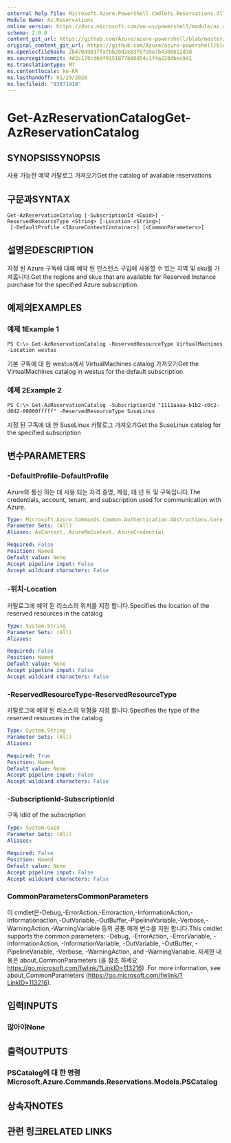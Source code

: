```yaml
---
external help file: Microsoft.Azure.PowerShell.Cmdlets.Reservations.dll-Help.xml
Module Name: Az.Reservations
online version: https://docs.microsoft.com/en-us/powershell/module/az.reservations/get-azreservationcatalog
schema: 2.0.0
content_git_url: https://github.com/Azure/azure-powershell/blob/master/src/Reservations/Reservations/help/Get-AzReservationCatalog.md
original_content_git_url: https://github.com/Azure/azure-powershell/blob/master/src/Reservations/Reservations/help/Get-AzReservationCatalog.md
ms.openlocfilehash: 2b470a9837fafbb20d2e83f6fa9e7b4308b12d3d
ms.sourcegitcommit: 4d2c178cd6df9151877b08d54c1f4a228dbec9d1
ms.translationtype: MT
ms.contentlocale: ko-KR
ms.lasthandoff: 01/29/2020
ms.locfileid: "93871918"
---
```

# <span data-ttu-id="351a8-101">Get-AzReservationCatalog</span><span class="sxs-lookup"><span data-stu-id="351a8-101">Get-AzReservationCatalog</span></span>

## <span data-ttu-id="351a8-102">SYNOPSIS</span><span class="sxs-lookup"><span data-stu-id="351a8-102">SYNOPSIS</span></span>
<span data-ttu-id="351a8-103">사용 가능한 예약 카탈로그 가져오기</span><span class="sxs-lookup"><span data-stu-id="351a8-103">Get the catalog of available reservations</span></span>

## <span data-ttu-id="351a8-104">구문과</span><span class="sxs-lookup"><span data-stu-id="351a8-104">SYNTAX</span></span>

```
Get-AzReservationCatalog [-SubscriptionId <Guid>] -ReservedResourceType <String> [-Location <String>]
 [-DefaultProfile <IAzureContextContainer>] [<CommonParameters>]
```

## <span data-ttu-id="351a8-105">설명은</span><span class="sxs-lookup"><span data-stu-id="351a8-105">DESCRIPTION</span></span>
<span data-ttu-id="351a8-106">지정 된 Azure 구독에 대해 예약 된 인스턴스 구입에 사용할 수 있는 지역 및 sku를 가져옵니다.</span><span class="sxs-lookup"><span data-stu-id="351a8-106">Get the regions and skus that are available for Reserved Instance purchase for the specified Azure subscription.</span></span>

## <span data-ttu-id="351a8-107">예제의</span><span class="sxs-lookup"><span data-stu-id="351a8-107">EXAMPLES</span></span>

### <span data-ttu-id="351a8-108">예제 1</span><span class="sxs-lookup"><span data-stu-id="351a8-108">Example 1</span></span>
```
PS C:\> Get-AzReservationCatalog -ReservedResourceType VirtualMachines -Location westus
```

<span data-ttu-id="351a8-109">기본 구독에 대 한 westus에서 VirtualMachines catalog 가져오기</span><span class="sxs-lookup"><span data-stu-id="351a8-109">Get the VirtualMachines catalog in westus for the default subscription</span></span>

### <span data-ttu-id="351a8-110">예제 2</span><span class="sxs-lookup"><span data-stu-id="351a8-110">Example 2</span></span>
```
PS C:\> Get-AzReservationCatalog -SubscriptionId "1111aaaa-b1b2-c0c2-d0d2-00000fffff" -ReservedResourceType SuseLinux
```

<span data-ttu-id="351a8-111">지정 된 구독에 대 한 SuseLinux 카탈로그 가져오기</span><span class="sxs-lookup"><span data-stu-id="351a8-111">Get the SuseLinux catalog for the specified subscription</span></span>

## <span data-ttu-id="351a8-112">변수</span><span class="sxs-lookup"><span data-stu-id="351a8-112">PARAMETERS</span></span>

### <span data-ttu-id="351a8-113">-DefaultProfile</span><span class="sxs-lookup"><span data-stu-id="351a8-113">-DefaultProfile</span></span>
<span data-ttu-id="351a8-114">Azure와 통신 하는 데 사용 되는 자격 증명, 계정, 테 넌 트 및 구독입니다.</span><span class="sxs-lookup"><span data-stu-id="351a8-114">The credentials, account, tenant, and subscription used for communication with Azure.</span></span>

```yaml
Type: Microsoft.Azure.Commands.Common.Authentication.Abstractions.Core.IAzureContextContainer
Parameter Sets: (All)
Aliases: AzContext, AzureRmContext, AzureCredential

Required: False
Position: Named
Default value: None
Accept pipeline input: False
Accept wildcard characters: False
```

### <span data-ttu-id="351a8-115">-위치</span><span class="sxs-lookup"><span data-stu-id="351a8-115">-Location</span></span>
<span data-ttu-id="351a8-116">카탈로그에 예약 된 리소스의 위치를 지정 합니다.</span><span class="sxs-lookup"><span data-stu-id="351a8-116">Specifies the location of the reserved resources in the catalog</span></span>

```yaml
Type: System.String
Parameter Sets: (All)
Aliases:

Required: False
Position: Named
Default value: None
Accept pipeline input: False
Accept wildcard characters: False
```

### <span data-ttu-id="351a8-117">-ReservedResourceType</span><span class="sxs-lookup"><span data-stu-id="351a8-117">-ReservedResourceType</span></span>
<span data-ttu-id="351a8-118">카탈로그에 예약 된 리소스의 유형을 지정 합니다.</span><span class="sxs-lookup"><span data-stu-id="351a8-118">Specifies the type of the reserved resources in the catalog</span></span>

```yaml
Type: System.String
Parameter Sets: (All)
Aliases:

Required: True
Position: Named
Default value: None
Accept pipeline input: False
Accept wildcard characters: False
```

### <span data-ttu-id="351a8-119">-SubscriptionId</span><span class="sxs-lookup"><span data-stu-id="351a8-119">-SubscriptionId</span></span>
<span data-ttu-id="351a8-120">구독 Id</span><span class="sxs-lookup"><span data-stu-id="351a8-120">Id of the subscription</span></span>

```yaml
Type: System.Guid
Parameter Sets: (All)
Aliases:

Required: False
Position: Named
Default value: None
Accept pipeline input: False
Accept wildcard characters: False
```

### <span data-ttu-id="351a8-121">CommonParameters</span><span class="sxs-lookup"><span data-stu-id="351a8-121">CommonParameters</span></span>
<span data-ttu-id="351a8-122">이 cmdlet은-Debug,-ErrorAction,-Erroraction,-InformationAction,-Informationaction,-OutVariable,-OutBuffer,-PipelineVariable,-Verbose,-WarningAction,-WarningVariable 등의 공통 매개 변수를 지원 합니다.</span><span class="sxs-lookup"><span data-stu-id="351a8-122">This cmdlet supports the common parameters: -Debug, -ErrorAction, -ErrorVariable, -InformationAction, -InformationVariable, -OutVariable, -OutBuffer, -PipelineVariable, -Verbose, -WarningAction, and -WarningVariable.</span></span> <span data-ttu-id="351a8-123">자세한 내용은 about_CommonParameters (을 참조 하세요 https://go.microsoft.com/fwlink/?LinkID=113216) .</span><span class="sxs-lookup"><span data-stu-id="351a8-123">For more information, see about_CommonParameters (https://go.microsoft.com/fwlink/?LinkID=113216).</span></span>

## <span data-ttu-id="351a8-124">입력</span><span class="sxs-lookup"><span data-stu-id="351a8-124">INPUTS</span></span>

### <span data-ttu-id="351a8-125">않아야</span><span class="sxs-lookup"><span data-stu-id="351a8-125">None</span></span>

## <span data-ttu-id="351a8-126">출력</span><span class="sxs-lookup"><span data-stu-id="351a8-126">OUTPUTS</span></span>

### <span data-ttu-id="351a8-127">PSCatalog에 대 한 명령</span><span class="sxs-lookup"><span data-stu-id="351a8-127">Microsoft.Azure.Commands.Reservations.Models.PSCatalog</span></span>

## <span data-ttu-id="351a8-128">상속자</span><span class="sxs-lookup"><span data-stu-id="351a8-128">NOTES</span></span>

## <span data-ttu-id="351a8-129">관련 링크</span><span class="sxs-lookup"><span data-stu-id="351a8-129">RELATED LINKS</span></span>
